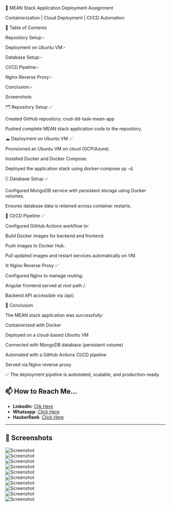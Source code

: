 🚀 MEAN Stack Application Deployment Assignment

Containerization | Cloud Deployment | CI/CD Automation

📑 Table of Contents

Repository Setup:-

Deployment on Ubuntu VM:-

Database Setup:-

CI/CD Pipeline:-

Nginx Reverse Proxy:-

Conclusion:-

Screenshots

🗂 Repository Setup ✅

Created GitHub repository: crud-dd-task-mean-app

Pushed complete MEAN stack application code to the repository.

☁ Deployment on Ubuntu VM ✅

Provisioned an Ubuntu VM on cloud (GCP/Azure).

Installed Docker and Docker Compose.

Deployed the application stack using docker-compose up -d.

🗄 Database Setup ✅

Configured MongoDB service with persistent storage using Docker volumes.

Ensures database data is retained across container restarts.

🔄 CI/CD Pipeline ✅

Configured GitHub Actions workflow to:

Build Docker images for backend and frontend.

Push images to Docker Hub.

Pull updated images and restart services automatically on VM.

🌐 Nginx Reverse Proxy ✅

Configured Nginx to manage routing:

Angular frontend served at root path /.

Backend API accessible via /api/.

🏁 Conclusion

The MEAN stack application was successfully:

Containerized with Docker

Deployed on a cloud-based Ubuntu VM

Connected with MongoDB database (persistent volume)

Automated with a GitHub Actions CI/CD pipeline

Served via Nginx reverse proxy

✅ The deployment pipeline is automated, scalable, and production-ready.

## 📫 How to Reach Me...
- **LinkedIn**: [Clik Here](https://www.linkedin.com/in/devops-engineer1/)
- **Whatsapp**: [Click Here](https://wa.me/918931004042)
- **HackerRank**: [Click Here](https://www.hackerrank.com/profile/thecomputersk)

---

## 📸 Screenshots

![Screenshot](images/Screenshot%202025-08-24%20092159.png)  
![Screenshot](images/Screenshot%202025-08-24%20092159%20-%20Copy.png)  
![Screenshot](images/Screenshot%202025-08-24%20160635.png)  
![Screenshot](images/Screenshot%202025-08-24%20160635%20-%20Copy%20(2).png)  
![Screenshot](images/Screenshot%202025-08-24%20160635%20-%20Copy%20-%20Copy.png)  
![Screenshot](images/Screenshot%202025-08-24%20160738.png)  
![Screenshot](images/Screenshot%202025-08-24%20160738%20-%20Copy.png)  
![Screenshot](images/Screenshot%202025-08-24%20160738%20-%20Copy%20-%20Copy.png)  
![Screenshot](images/Screenshot%202025-08-24%20160854.png)  
![Screenshot](images/Screenshot%202025-08-24%20160854%20-%20Copy.png)  
